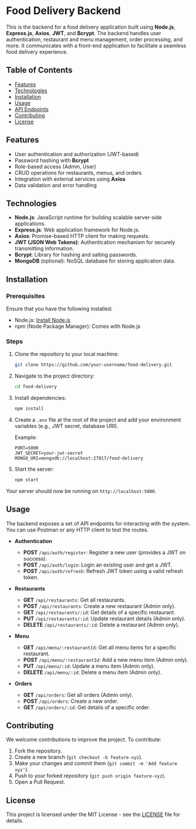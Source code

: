 # Food Delivery Backend

This is the backend for a food delivery application built using **Node.js**, **Express.js**, **Axios**, **JWT**, and **Bcrypt**. The backend handles user authentication, restaurant and menu management, order processing, and more. It communicates with a front-end application to facilitate a seamless food delivery experience.

## Table of Contents

- [Features](#features)
- [Technologies](#technologies)
- [Installation](#installation)
- [Usage](#usage)
- [API Endpoints](#api-endpoints)
- [Contributing](#contributing)
- [License](#license)

## Features

- User authentication and authorization (JWT-based)
- Password hashing with **Bcrypt**
- Role-based access (Admin, User)
- CRUD operations for restaurants, menus, and orders
- Integration with external services using **Axios**
- Data validation and error handling

## Technologies

- **Node.js**: JavaScript runtime for building scalable server-side applications.
- **Express.js**: Web application framework for Node.js.
- **Axios**: Promise-based HTTP client for making requests.
- **JWT (JSON Web Tokens)**: Authentication mechanism for securely transmitting information.
- **Bcrypt**: Library for hashing and salting passwords.
- **MongoDB** (optional): NoSQL database for storing application data.

## Installation

### Prerequisites

Ensure that you have the following installed:

- Node.js: [Install Node.js](https://nodejs.org/)
- npm (Node Package Manager): Comes with Node.js

### Steps

1. Clone the repository to your local machine:
    ```bash
    git clone https://github.com/your-username/food-delivery.git
    ```

2. Navigate to the project directory:
    ```bash
    cd food-delivery
    ```

3. Install dependencies:
    ```bash
    npm install
    ```

4. Create a `.env` file at the root of the project and add your environment variables (e.g., JWT secret, database URI).

    Example:
    ```env
    PORT=5000
    JWT_SECRET=your-jwt-secret
    MONGO_URI=mongodb://localhost:27017/food-delivery
    ```

5. Start the server:
    ```bash
    npm start
    ```

Your server should now be running on `http://localhost:5000`.

## Usage

The backend exposes a set of API endpoints for interacting with the system. You can use Postman or any HTTP client to test the routes.

- **Authentication**
    - **POST** `/api/auth/register`: Register a new user (provides a JWT on success).
    - **POST** `/api/auth/login`: Login an existing user and get a JWT.
    - **POST** `/api/auth/refresh`: Refresh JWT token using a valid refresh token.

- **Restaurants**
    - **GET** `/api/restaurants`: Get all restaurants.
    - **POST** `/api/restaurants`: Create a new restaurant (Admin only).
    - **GET** `/api/restaurants/:id`: Get details of a specific restaurant.
    - **PUT** `/api/restaurants/:id`: Update restaurant details (Admin only).
    - **DELETE** `/api/restaurants/:id`: Delete a restaurant (Admin only).

- **Menu**
    - **GET** `/api/menu/:restaurantId`: Get all menu items for a specific restaurant.
    - **POST** `/api/menu/:restaurantId`: Add a new menu item (Admin only).
    - **PUT** `/api/menu/:id`: Update a menu item (Admin only).
    - **DELETE** `/api/menu/:id`: Delete a menu item (Admin only).

- **Orders**
    - **GET** `/api/orders`: Get all orders (Admin only).
    - **POST** `/api/orders`: Create a new order.
    - **GET** `/api/orders/:id`: Get details of a specific order.

## Contributing

We welcome contributions to improve the project. To contribute:

1. Fork the repository.
2. Create a new branch (`git checkout -b feature-xyz`).
3. Make your changes and commit them (`git commit -m 'Add feature xyz'`).
4. Push to your forked repository (`git push origin feature-xyz`).
5. Open a Pull Request.

## License

This project is licensed under the MIT License - see the [LICENSE](LICENSE) file for details.

